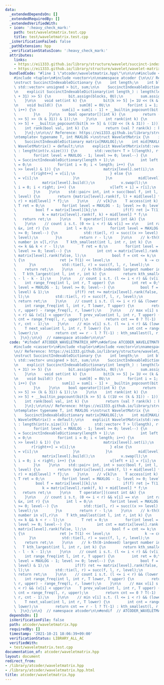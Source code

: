 ```yaml
---
data:
  _extendedDependsOn: []
  _extendedRequiredBy: []
  _extendedVerifiedWith:
  - icon: ':heavy_check_mark:'
    path: test/waveletmatrix.test.cpp
    title: test/waveletmatrix.test.cpp
  _isVerificationFailed: false
  _pathExtension: hpp
  _verificationStatusIcon: ':heavy_check_mark:'
  attributes:
    links:
    - https://ei1333.github.io/library/structure/wavelet/succinct-indexable-dictionary.cpp
    - https://ei1333.github.io/library/structure/wavelet/wavelet-matrix.cpp
  bundledCode: "#line 1 \"atcoder/waveletmatrix.hpp\"\n\n\n\n#include <cassert>\n\
    #include <tuple>\n#include <vector>\n\nnamespace atcoder {\n\n// Reference: https://ei1333.github.io/library/structure/wavelet/succinct-indexable-dictionary.cpp\n\
    \nstruct SuccinctIndexableDictionary {\n    int length;\n    int blocks;\n   \
    \ std::vector< unsigned > bit, sum;\n\n    SuccinctIndexableDictionary() = default;\n\
    \n    explicit SuccinctIndexableDictionary(int length_) : length(length_), blocks((length\
    \ + 31) >> 5) {\n        bit.assign(blocks, 0U);\n        sum.assign(blocks, 0U);\n\
    \    }\n\n    void set(int k) {\n        bit[k >> 5] |= 1U << (k & 31);\n    }\n\
    \n    void build() {\n        sum[0] = 0U;\n        for(int i = 1; i < blocks;\
    \ i++) {\n            sum[i] = sum[i - 1] + __builtin_popcount(bit[i - 1]);\n\
    \        }\n    }\n\n    bool operator[](int k) {\n        return (bool((bit[k\
    \ >> 5] >> (k & 31)) & 1));\n    }\n\n    int rank(int k) {\n        return int(sum[k\
    \ >> 5] + __builtin_popcount(bit[k >> 5] & ((1U << (k & 31)) - 1)));\n    }\n\n\
    \    int rank(bool val, int k) {\n        return (val ? rank(k) : k - rank(k));\n\
    \    }\n};\n\n\n// Reference: https://ei1333.github.io/library/structure/wavelet/wavelet-matrix.cpp\n\
    \ntemplate< typename T, int MAXLOG >\nstruct WaveletMatrix {\n    int length;\n\
    \    SuccinctIndexableDictionary matrix[MAXLOG];\n    int mid[MAXLOG];\n\n   \
    \ WaveletMatrix() = default;\n\n    explicit WaveletMatrix(std::vector< T > v)\
    \ : length(int(v.size())) {\n        std::vector< T > l(length), r(length);\n\
    \        for(int level = MAXLOG - 1; level >= 0; level--) {\n            matrix[level]\
    \ = SuccinctIndexableDictionary(length + 1);\n            int left = 0, right\
    \ = 0;\n            for(int i = 0; i < length; i++) {\n                if(((v[i]\
    \ >> level) & 1)) {\n                    matrix[level].set(i);\n             \
    \       r[right++] = v[i];\n                } else {\n                    l[left++]\
    \ = v[i];\n                }\n            }\n            mid[level] = left;\n\
    \            matrix[level].build();\n            v.swap(l);\n            for(int\
    \ i = 0; i < right; i++) {\n                v[left + i] = r[i];\n            }\n\
    \        }\n    }\n\n    std::pair< int, int > succ(bool f, int l, int r, int\
    \ level) {\n        return {matrix[level].rank(f, l) + mid[level] * f, matrix[level].rank(f,\
    \ r) + mid[level] * f};\n    }\n\n    // v[k]\n    T access(int k) {\n       \
    \ T ret = 0;\n        for(int level = MAXLOG - 1; level >= 0; level--) {\n   \
    \         bool f = matrix[level][k];\n            if(f) ret |= T(1) << level;\n\
    \            k = matrix[level].rank(f, k) + mid[level] * f;\n        }\n     \
    \   return ret;\n    }\n\n    T operator[](const int &k) {\n        return access(k);\n\
    \    }\n\n    // count i s.t. (0 <= i < r) && v[i] == x\n    int rank(const T\
    \ &x, int r) {\n        int l = 0;\n        for(int level = MAXLOG - 1; level\
    \ >= 0; level--) {\n            std::tie(l, r) = succ((x >> level) & 1, l, r,\
    \ level);\n        }\n        return r - l;\n    }\n\n    // k-th(0-indexed) smallest\
    \ number in v[l,r)\n    T kth_smallest(int l, int r, int k) {\n        assert(0\
    \ <= k && k < r - l);\n        T ret = 0;\n        for(int level = MAXLOG - 1;\
    \ level >= 0; level--) {\n            int cnt = matrix[level].rank(false, r) -\
    \ matrix[level].rank(false, l);\n            bool f = cnt <= k;\n            if(f)\
    \ {\n                ret |= T(1) << level;\n                k -= cnt;\n      \
    \      }\n            std::tie(l, r) = succ(f, l, r, level);\n        }\n    \
    \    return ret;\n    }\n\n    // k-th(0-indexed) largest number in v[l,r)\n \
    \   T kth_largest(int l, int r, int k) {\n        return kth_smallest(l, r, r\
    \ - l - k - 1);\n    }\n\n    // count i s.t. (l <= i < r) && (v[i] < upper)\n\
    \    int range_freq(int l, int r, T upper) {\n        int ret = 0;\n        for(int\
    \ level = MAXLOG - 1; level >= 0; level--) {\n            bool f = ((upper >>\
    \ level) & 1);\n            if(f) ret += matrix[level].rank(false, r) - matrix[level].rank(false,\
    \ l);\n            std::tie(l, r) = succ(f, l, r, level);\n        }\n       \
    \ return ret;\n    }\n\n    // count i s.t. (l <= i < r) && (lower <= v[i] < upper)\n\
    \    int range_freq(int l, int r, T lower, T upper) {\n        return range_freq(l,\
    \ r, upper) - range_freq(l, r, lower);\n    }\n\n    // max v[i] s.t. (l <= i\
    \ < r) && (v[i] < upper)\n    T prev_value(int l, int r, T upper) {\n        int\
    \ cnt = range_freq(l, r, upper);\n        return cnt == 0 ? T(-1) : kth_smallest(l,\
    \ r, cnt - 1);\n    }\n\n    // min v[i] s.t. (l <= i < r) && (lower <= v[i])\n\
    \    T next_value(int l, int r, T lower) {\n        int cnt = range_freq(l, r,\
    \ lower);\n        return cnt == r - l ? T(-1) : kth_smallest(l, r, cnt);\n  \
    \  }\n};\n\n}  // namespace atcoder\n\n\n"
  code: "#ifndef ATCODER_WAVELETMATRIX_HPP\n#define ATCODER_WAVELETMATRIX_HPP 1\n\n\
    #include <cassert>\n#include <tuple>\n#include <vector>\n\nnamespace atcoder {\n\
    \n// Reference: https://ei1333.github.io/library/structure/wavelet/succinct-indexable-dictionary.cpp\n\
    \nstruct SuccinctIndexableDictionary {\n    int length;\n    int blocks;\n   \
    \ std::vector< unsigned > bit, sum;\n\n    SuccinctIndexableDictionary() = default;\n\
    \n    explicit SuccinctIndexableDictionary(int length_) : length(length_), blocks((length\
    \ + 31) >> 5) {\n        bit.assign(blocks, 0U);\n        sum.assign(blocks, 0U);\n\
    \    }\n\n    void set(int k) {\n        bit[k >> 5] |= 1U << (k & 31);\n    }\n\
    \n    void build() {\n        sum[0] = 0U;\n        for(int i = 1; i < blocks;\
    \ i++) {\n            sum[i] = sum[i - 1] + __builtin_popcount(bit[i - 1]);\n\
    \        }\n    }\n\n    bool operator[](int k) {\n        return (bool((bit[k\
    \ >> 5] >> (k & 31)) & 1));\n    }\n\n    int rank(int k) {\n        return int(sum[k\
    \ >> 5] + __builtin_popcount(bit[k >> 5] & ((1U << (k & 31)) - 1)));\n    }\n\n\
    \    int rank(bool val, int k) {\n        return (val ? rank(k) : k - rank(k));\n\
    \    }\n};\n\n\n// Reference: https://ei1333.github.io/library/structure/wavelet/wavelet-matrix.cpp\n\
    \ntemplate< typename T, int MAXLOG >\nstruct WaveletMatrix {\n    int length;\n\
    \    SuccinctIndexableDictionary matrix[MAXLOG];\n    int mid[MAXLOG];\n\n   \
    \ WaveletMatrix() = default;\n\n    explicit WaveletMatrix(std::vector< T > v)\
    \ : length(int(v.size())) {\n        std::vector< T > l(length), r(length);\n\
    \        for(int level = MAXLOG - 1; level >= 0; level--) {\n            matrix[level]\
    \ = SuccinctIndexableDictionary(length + 1);\n            int left = 0, right\
    \ = 0;\n            for(int i = 0; i < length; i++) {\n                if(((v[i]\
    \ >> level) & 1)) {\n                    matrix[level].set(i);\n             \
    \       r[right++] = v[i];\n                } else {\n                    l[left++]\
    \ = v[i];\n                }\n            }\n            mid[level] = left;\n\
    \            matrix[level].build();\n            v.swap(l);\n            for(int\
    \ i = 0; i < right; i++) {\n                v[left + i] = r[i];\n            }\n\
    \        }\n    }\n\n    std::pair< int, int > succ(bool f, int l, int r, int\
    \ level) {\n        return {matrix[level].rank(f, l) + mid[level] * f, matrix[level].rank(f,\
    \ r) + mid[level] * f};\n    }\n\n    // v[k]\n    T access(int k) {\n       \
    \ T ret = 0;\n        for(int level = MAXLOG - 1; level >= 0; level--) {\n   \
    \         bool f = matrix[level][k];\n            if(f) ret |= T(1) << level;\n\
    \            k = matrix[level].rank(f, k) + mid[level] * f;\n        }\n     \
    \   return ret;\n    }\n\n    T operator[](const int &k) {\n        return access(k);\n\
    \    }\n\n    // count i s.t. (0 <= i < r) && v[i] == x\n    int rank(const T\
    \ &x, int r) {\n        int l = 0;\n        for(int level = MAXLOG - 1; level\
    \ >= 0; level--) {\n            std::tie(l, r) = succ((x >> level) & 1, l, r,\
    \ level);\n        }\n        return r - l;\n    }\n\n    // k-th(0-indexed) smallest\
    \ number in v[l,r)\n    T kth_smallest(int l, int r, int k) {\n        assert(0\
    \ <= k && k < r - l);\n        T ret = 0;\n        for(int level = MAXLOG - 1;\
    \ level >= 0; level--) {\n            int cnt = matrix[level].rank(false, r) -\
    \ matrix[level].rank(false, l);\n            bool f = cnt <= k;\n            if(f)\
    \ {\n                ret |= T(1) << level;\n                k -= cnt;\n      \
    \      }\n            std::tie(l, r) = succ(f, l, r, level);\n        }\n    \
    \    return ret;\n    }\n\n    // k-th(0-indexed) largest number in v[l,r)\n \
    \   T kth_largest(int l, int r, int k) {\n        return kth_smallest(l, r, r\
    \ - l - k - 1);\n    }\n\n    // count i s.t. (l <= i < r) && (v[i] < upper)\n\
    \    int range_freq(int l, int r, T upper) {\n        int ret = 0;\n        for(int\
    \ level = MAXLOG - 1; level >= 0; level--) {\n            bool f = ((upper >>\
    \ level) & 1);\n            if(f) ret += matrix[level].rank(false, r) - matrix[level].rank(false,\
    \ l);\n            std::tie(l, r) = succ(f, l, r, level);\n        }\n       \
    \ return ret;\n    }\n\n    // count i s.t. (l <= i < r) && (lower <= v[i] < upper)\n\
    \    int range_freq(int l, int r, T lower, T upper) {\n        return range_freq(l,\
    \ r, upper) - range_freq(l, r, lower);\n    }\n\n    // max v[i] s.t. (l <= i\
    \ < r) && (v[i] < upper)\n    T prev_value(int l, int r, T upper) {\n        int\
    \ cnt = range_freq(l, r, upper);\n        return cnt == 0 ? T(-1) : kth_smallest(l,\
    \ r, cnt - 1);\n    }\n\n    // min v[i] s.t. (l <= i < r) && (lower <= v[i])\n\
    \    T next_value(int l, int r, T lower) {\n        int cnt = range_freq(l, r,\
    \ lower);\n        return cnt == r - l ? T(-1) : kth_smallest(l, r, cnt);\n  \
    \  }\n};\n\n}  // namespace atcoder\n\n#endif  // ATCODER_WAVELETMATRIX_HPP\n"
  dependsOn: []
  isVerificationFile: false
  path: atcoder/waveletmatrix.hpp
  requiredBy: []
  timestamp: '2021-10-21 18:06:39+09:00'
  verificationStatus: LIBRARY_ALL_AC
  verifiedWith:
  - test/waveletmatrix.test.cpp
documentation_of: atcoder/waveletmatrix.hpp
layout: document
redirect_from:
- /library/atcoder/waveletmatrix.hpp
- /library/atcoder/waveletmatrix.hpp.html
title: atcoder/waveletmatrix.hpp
---
```

